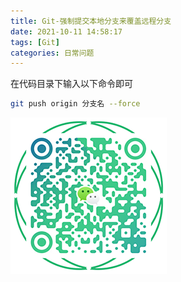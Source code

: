 ```yaml
---
title: Git-强制提交本地分支来覆盖远程分支
date: 2021-10-11 14:58:17
tags: [Git]
categories: 日常问题
---
```

在代码目录下输入以下命令即可
```bash
git push origin 分支名 --force
```
![添加微信](Git-OverlayRemoteCode/WX_QR_code.png)